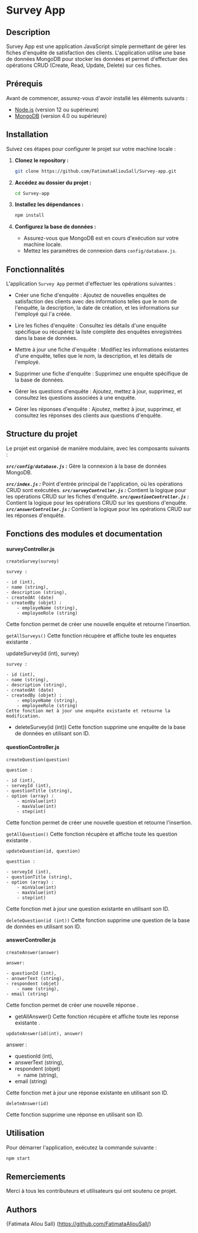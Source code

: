# Survey App

## Description

Survey App est une application JavaScript simple permettant de gérer les fiches d'enquête de satisfaction des clients. L'application utilise une base de données MongoDB pour stocker les données et permet d'effectuer des opérations CRUD (Create, Read, Update, Delete) sur ces fiches.

## Prérequis

Avant de commencer, assurez-vous d'avoir installé les éléments suivants :

- [Node.js](https://nodejs.org/) (version 12 ou supérieure)
- [MongoDB](https://www.mongodb.com/try/download/community) (version 4.0 ou supérieure)

## Installation

Suivez ces étapes pour configurer le projet sur votre machine locale :

1. **Clonez le repository :**

    ```bash
    git clone https://github.com/FatimataAliouSall/Survey-app.git
    ```

2. **Accédez au dossier du projet :**

    ```bash
    cd Survey-app
    ```

3. **Installez les dépendances :**

    ```bash
    npm install
    ```

4. **Configurez la base de données :**

    - Assurez-vous que MongoDB est en cours d'exécution sur votre machine locale.
    - Mettez les paramètres de connexion dans `config/database.js`.

## Fonctionnalités

L'application `Survey App` permet d'effectuer les opérations suivantes :

- Créer une fiche d'enquête : Ajoutez de nouvelles enquêtes de satisfaction des clients avec des informations telles que le nom de l'enquête, la description, la date de création, et les informations sur l'employé qui l'a créée.

- Lire les fiches d'enquête : Consultez les détails d'une enquête spécifique ou récupérez la liste complète des enquêtes enregistrées dans la base de données.

- Mettre à jour une fiche d'enquête : Modifiez les informations existantes d'une enquête, telles que le nom, la description, et les détails de l'employé.

- Supprimer une fiche d'enquête : Supprimez une enquête spécifique de la base de données.

- Gérer les questions d'enquête : Ajoutez, mettez à jour, supprimez, et consultez les questions associées à une enquête.

- Gérer les réponses d'enquête : Ajoutez, mettez à jour, supprimez, et consultez les réponses des clients aux questions d'enquête.

## Structure du projet

Le projet est organisé de manière modulaire, avec les composants suivants :

***`src/config/database.js` :*** Gère la connexion à la base de données MongoDB.

***`src/index.js` :*** Point d'entrée principal de l'application, où les opérations CRUD sont exécutées.
***`src/surveyController.js` :*** Contient la logique pour les opérations CRUD sur les fiches d'enquête.
***`src/questionController.js` :*** Contient la logique pour les opérations CRUD sur les questions d'enquête.
***`src/answerController.js` :*** Contient la logique pour les opérations CRUD sur les réponses d'enquête.


## Fonctions des modules et documentation 


#### surveyController.js
``createSurvey(survey)``

    survey :

    - id (int),
    - name (string),
    - description (string),
    - createdAt (date)
    - createdBy (objet) : 
        - employeName (string),
        - employeeRole (string)

Cette fonction permet de créer une nouvelle enquête et retourne l'insertion.

 ``getAllSurveys()``
Cette fonction récupère et affiche toute les enquetes existante .


 updateSurvey(id (int), survey)

    survey :

    - id (int),
    - name (string),
    - description (string),
    - createdAt (date)
    - createdBy (objet) : 
        - employeName (string),
        - employeeRole (string)
    Cette fonction met à jour une enquête existante et retourne la modification.

- deleteSurvey(id (int))
Cette fonction supprime une enquête de la base de données en utilisant son ID.

#### questionController.js
``createQuestion(question)``

    question :

    - id (int),
    - serveyId (int),
    - questionTitle (string),
    - option (array) :
        - minValue(int)
        - maxValue(int)
        - step(int)

Cette fonction permet de créer une nouvelle question et retourne l'insertion.

``getAllQuestion()``
Cette fonction récupère et affiche toute les question existante .

``updateQuestion(id, question)``

    questtion :

    - serveyId (int),
    - questionTitle (string),
    - option (array) :
        - minValue(int)
        - maxValue(int)
        - step(int)

Cette fonction met à jour une question existante  en utilisant son ID.


``deleteQuestion(id (int))``
Cette fonction supprime une question de la base de données en utilisant son ID.


#### answerController.js
``createAnswer(answer)``

    answer:
    
    - questionId (int),
    - answerText (string),
    - respondent (objet) 
        - name (string),
    - email (string)

Cette fonction permet de créer une nouvelle réponse .

- getAllAnswer()
Cette fonction récupère et affiche toute les reponse existante .

``updateAnswer(id(int), answer)``

answer :

- questionId (int),
- answerText (string),
- respondent (objet) 
    - name (string),
- email (string)

Cette fonction met à jour une réponse existante en utilisant son ID.

``deleteAnswer(id)``

Cette fonction supprime une réponse en utilisant son ID.

## Utilisation

Pour démarrer l'application, exécutez la commande suivante :

```bash
npm start
```


## Remerciements

Merci à tous les contributeurs et utilisateurs qui ont soutenu ce projet.


## Authors

{Fatimata Aliou Sall} (https://github.com/FatimataAliouSall/)